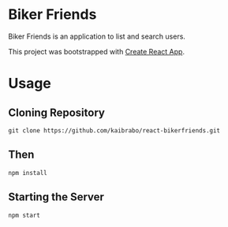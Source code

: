 # Biker Friends
Biker Friends is an application to list and search users.

This project was bootstrapped with [Create React App](https://github.com/facebook/create-react-app).

# Usage

## Cloning Repository
`git clone https://github.com/kaibrabo/react-bikerfriends.git`
## Then
`npm install`

## Starting the Server
`npm start`
